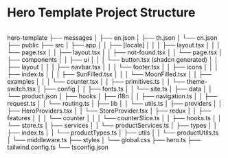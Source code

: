# Hero Template Project Structure

```

```
hero-template
├── messages
│   ├── en.json
│   ├── th.json
│   └── cn.json
├── public
├── src
│   ├── app
│   │   ├── [locale]
│   │   │   ├── layout.tsx
│   │   │   └── page.tsx
│   │   ├── layout.tsx
│   │   ├── not-found.tsx
│   │   └── page.tsx
│   ├── components
│   │   ├── ui
│   │   │   └── button.tsx (shadcn generated)
│   │   ├── layout
│   │   │   ├── navbar.tsx
│   │   │   └── footer.tsx
│   │   ├── icons
│   │   │   ├── index.ts
│   │   │   ├── SunFilled.tsx
│   │   │   └── MoonFilled.tsx
│   │   ├── examples
│   │   │   └── counter.tsx
│   │   ├── primitives.ts
│   │   └── theme-switch.tsx
│   ├── config
│   │   ├── fonts.ts
│   │   └── site.ts
│   ├── data
│   │   └── product.json
│   ├── hooks
│   ├── i18n
│   │   ├── navigation.ts
│   │   ├── request.ts
│   │   └── routing.ts
│   ├── lib
│   │   └── utils.ts
│   ├── providers
│   │   ├── HeroProviders.tsx
│   │   └── StoreProvider.tsx
│   ├── redux
│   │   ├── features
│   │   │   └── counter
│   │   │       └── counterSlice.ts
│   │   ├── hooks.ts
│   │   └── store.ts
│   ├── services
│   │   └── productServices.ts
│   ├── types
│   │   ├── index.ts
│   │   └── productTypes.ts
│   ├── utils
│   │   └── productUtils.ts
│   └── middleware.ts
├── styles
│   └── global.css
├── hero.ts
├── tailwind.config.ts
└── tsconfig.json
```